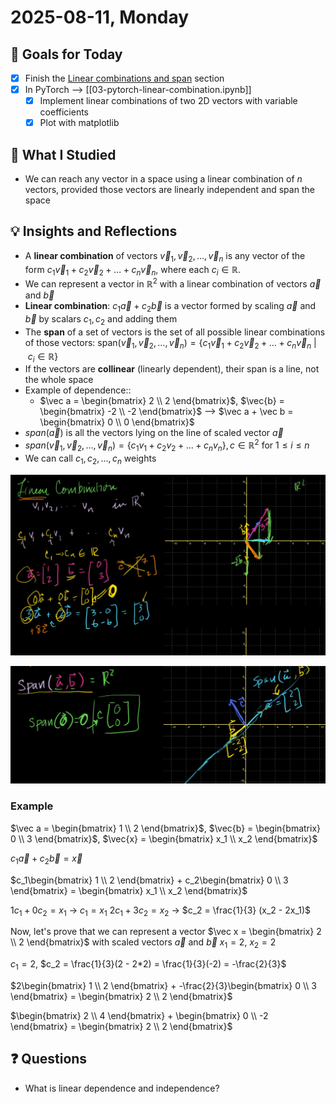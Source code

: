 # 2025-08-11, Monday

## 🎯 Goals for Today

- [x] Finish the [Linear combinations and span](https://www.khanacademy.org/math/linear-algebra/vectors-and-spaces/linear-combinations/v/linear-combinations-and-span) section
- [x] In PyTorch --> [[03-pytorch-linear-combination.ipynb]]
  - [x] Implement linear combinations of two 2D vectors with variable coefficients
  - [x] Plot with matplotlib

## 📖 What I Studied

- We can reach any vector in a space using a linear combination of $n$ vectors, provided those vectors are linearly independent and span the space

## 💡 Insights and Reflections

- A **linear combination** of vectors $\vec{v}_1, \vec{v}_2, \dots, \vec{v}_n$ is any vector of the form $c_1\vec{v}_1 + c_2\vec{v}_2 + \dots + c_n\vec{v}_n$, where each $c_i \in \mathbb{R}$.
- We can represent a vector in $\mathbb{R}^2$ with a linear combination of vectors $\vec a$ and $\vec b$
- **Linear combination**: $c_1\vec a + c_2\vec b$ is a vector formed by scaling $\vec a$ and $\vec b$ by scalars $c_1, c_2$ and adding them
- The **span** of a set of vectors is the set of all possible linear combinations of those vectors: $\text{span}(\vec{v}_1, \vec{v}_2, \dots, \vec{v}_n) = \left\{ c_1 \vec{v}_1 + c_2 \vec{v}_2 + \dots + c_n \vec{v}_n \ \middle|\ c_i \in \mathbb{R} \right\}$
- If the vectors are **collinear** (linearly dependent), their span is a line, not the whole space
- Example of dependence::
  - $\vec a = \begin{bmatrix} 2 \\ 2 \end{bmatrix}$, $\vec{b} = \begin{bmatrix} -2 \\ -2 \end{bmatrix}$ --> $\vec a + \vec b = \begin{bmatrix} 0 \\ 0 \end{bmatrix}$
- $span(\vec a)$ is all the vectors lying on the line of scaled vector $\vec a$
- $span(\vec v_1, \vec v_2, ..., \vec v_n) = \{c_1v_1 + c_2v_2 + ... + c_nv_n\}, c \in \mathbb{R}^2$ for $1 \leq i \leq n$
- We can call $c_1, c_2, ..., c_n$ weights

![Linear combination example 1](assets/Screenshot%20From%202025-08-11%2008-37-58.png)

![Linear combination example 2](assets/Screenshot%20From%202025-08-11%2008-39-27.png)

### Example

$\vec a = \begin{bmatrix} 1 \\ 2 \end{bmatrix}$, $\vec{b} = \begin{bmatrix} 0 \\ 3 \end{bmatrix}$, $\vec{x} = \begin{bmatrix} x_1 \\ x_2 \end{bmatrix}$

$c_1\vec a + c_2\vec b = \vec x$

$c_1\begin{bmatrix} 1 \\ 2 \end{bmatrix} + c_2\begin{bmatrix} 0 \\ 3 \end{bmatrix} = \begin{bmatrix} x_1 \\ x_2 \end{bmatrix}$

$1c_1 + 0c_2 = x_1$ -> $c_1 = x_1$
$2c_1 + 3c_2 = x_2$ -> $c_2 = \frac{1}{3} (x_2 - 2x_1)$

Now, let's prove that we can represent a vector $\vec x = \begin{bmatrix} 2 \\ 2 \end{bmatrix}$ with scaled vectors $\vec a$ and $\vec b$
$x_1 = 2$, $x_2 = 2$

$c_1 = 2$, $c_2 = \frac{1}{3}(2 - 2*2) = \frac{1}{3}(-2) = -\frac{2}{3}$

$2\begin{bmatrix} 1 \\ 2 \end{bmatrix} + -\frac{2}{3}\begin{bmatrix} 0 \\ 3 \end{bmatrix} = \begin{bmatrix} 2 \\ 2 \end{bmatrix}$

$\begin{bmatrix} 2 \\ 4 \end{bmatrix} + \begin{bmatrix} 0 \\ -2 \end{bmatrix} = \begin{bmatrix} 2 \\ 2 \end{bmatrix}$

## ❓ Questions

- What is linear dependence and independence?
